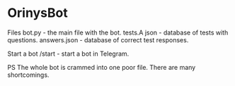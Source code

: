 # OrinysBot

Files
bot.py - the main file with the bot.
tests.A json - database of tests with questions.
answers.json - database of correct test responses.

Start a bot
/start - start a bot in Telegram.

PS
The whole bot is crammed into one poor file. There are many shortcomings.